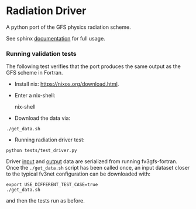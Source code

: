 # Radiation Driver

A python port of the GFS physics radiation scheme. 

See sphinx [documentation](https://vulcanclimatemodeling.com/docs/radiation) for full usage.

### Running validation tests

The following test verifies that the port produces the same output as the GFS scheme
in Fortran.

- Install nix: https://nixos.org/download.html.

- Enter a nix-shell:

    nix-shell

- Download the data via:
```
./get_data.sh
```

- Running radiation driver test:
```
python tests/test_driver.py
```

Driver [input](https://github.com/ai2cm/fv3gfs-fortran/blob/5bec365a6de0f5255e11aaf9dd599f901bba9b92/FV3/gfsphysics/GFS_layer/GFS_radiation_driver.F90#L1277) and [output](https://github.com/ai2cm/fv3gfs-fortran/blob/5bec365a6de0f5255e11aaf9dd599f901bba9b92/FV3/gfsphysics/GFS_layer/GFS_radiation_driver.F90#L2355) data are serialized from running fv3gfs-fortran. Once the `./get_data.sh` script has
been called once, an input dataset closer to the typical fv3net configuration can be
downloaded with:
```
export USE_DIFFERENT_TEST_CASE=true
./get_data.sh
```
and then the tests run as before. 